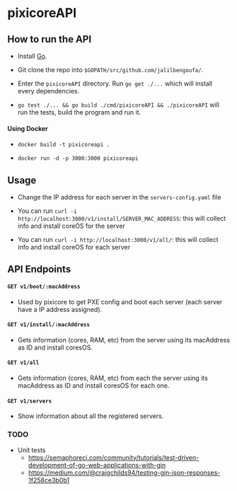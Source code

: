 # pixicoreAPI

## How to run the API

- Install [Go](https://nats.io/documentation/tutorials/go-install/).

- Git clone the repo into `$GOPATH/src/github.com/jalilbengoufa/`.

- Enter the `pixicoreAPI` directory. Run `go get ./...` which will install every dependencies.

- `go test ./... && go build ./cmd/pixicoreAPI && ./pixicoreAPI` will run the tests, build the program and run it.

#### Using Docker

- `docker build -t pixicoreapi .`

- `docker run -d -p 3000:3000 pixicoreapi`

## Usage

- Change the IP address for each server in the `servers-config.yaml` file

- You can run `curl -i http://localhost:3000/v1/install/SERVER_MAC_ADDRESS`: this will collect info and install coreOS for the server

- You can run `curl -i http://localhost:3000/v1/all/`: this will collect info  and install coreOS for each server

## API Endpoints

#### `GET v1/boot/:macAddress` 

- Used by pixicore to get PXE config and boot each server (each server have a IP address assigned).

#### `GET v1/install/:macAddress` 

- Gets information (cores, RAM, etc) from the server using its macAddress as ID and install coresOS.

#### `GET v1/all`

- Gets information (cores, RAM, etc) from each the server using its macAddress as ID and install coresOS for each one.

#### `GET v1/servers`

- Show information about all the registered servers.

### TODO

- Unit tests
    - https://semaphoreci.com/community/tutorials/test-driven-development-of-go-web-applications-with-gin
    - https://medium.com/@craigchilds94/testing-gin-json-responses-1f258ce3b0b1
